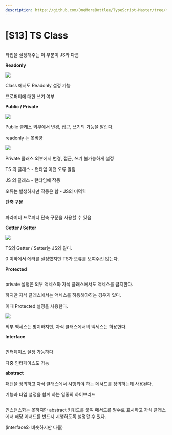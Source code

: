 ```yaml
---
description: https://github.com/OneMoreBottlee/TypeScript-Master/tree/main/S13
---
```


# \[S13] TS Class

<figure><img src="../../../.gitbook/assets/image (76).png" alt=""><figcaption></figcaption></figure>

타입을 설정해주는 이 부분이 JS와 다름



**Readonly**

![](<../../../.gitbook/assets/image (140).png>)

Class 에서도 Readonly 설정 가능

프로퍼티에 대한 쓰기 여부



**Public / Private**

![](<../../../.gitbook/assets/image (80).png>)

Public 클래스 외부에서 변경, 접근, 쓰기의 가능을 알린다.

readonly 는 못바꿈



![](<../../../.gitbook/assets/image (17).png>)

Private 클래스 외부에서 변경, 접근, 쓰기 불가능하게 설정

TS 의 클래스 - 런타임 이전 오류 알림

JS 의 클래스 - 런타임에 작동

오류는 발생하지만 작동은 함 - JS의 미덕?!



**단축 구문**

<figure><img src="../../../.gitbook/assets/image (14).png" alt=""><figcaption></figcaption></figure>

파라미터 프로퍼티 단축 구문을 사용할 수 있음



**Getter / Setter**

![](<../../../.gitbook/assets/image (7).png>)

TS의 Getter / Setter는 JS와 같다.

0 이하에서 에러를 설정했지만 TS가 오류를 보여주진 않는다.



**Protected**

<figure><img src="../../../.gitbook/assets/image (100).png" alt=""><figcaption></figcaption></figure>

private 설정은 외부 액세스와 자식 클래스에서도 액세스를 금지한다.

하지만 자식 클래스에서는 액세스를 허용해야하는 경우가 있다.

이때 Protected 설정을 사용한다.



![](<../../../.gitbook/assets/image (25).png>)

외부 액세스는 방지하지만, 자식 클래스에서의 액세스는 허용한다.



**Interface**

<figure><img src="../../../.gitbook/assets/image (129).png" alt=""><figcaption></figcaption></figure>

인터페이스 설정 가능하다

다중 인터페이스도 가능



**abstract**



패턴을 정의하고 자식 클래스에서 시행되야 하는 메서드를 정의하는데 사용된다.

기능과 타입 설정을 함께 하는 일종의 하이브리드

<figure><img src="../../../.gitbook/assets/image (161).png" alt=""><figcaption></figcaption></figure>

인스턴스화는 못하지만 abstract 키워드를 붙여 메서드를 필수로 표시하고 자식 클래스에서 해당 메서드를 반드시 시행하도록 설정할 수 있다.

(interface와 비슷하지만 다름)
